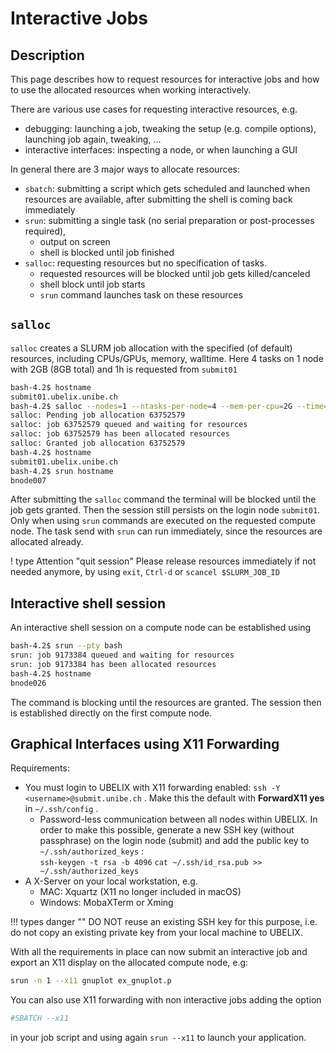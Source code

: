 # Interactive Jobs

## Description

This page describes how to request resources for interactive jobs and how to use the allocated resources when working interactively.

There are various use cases for requesting interactive resources, e.g.

- debugging: launching a job, tweaking the setup (e.g. compile options), launching job again, tweaking, ...
- interactive interfaces: inspecting a node, or when launching a GUI

In general there are 3 major ways to allocate resources:

- `sbatch`: submitting a script which gets scheduled and launched when resources are available, after submitting the shell is coming back immediately
- `srun`: submitting a single task (no serial preparation or post-processes required), 
    + output on screen
    + shell is blocked until job finished
- `salloc`: requesting resources but no specification of tasks. 
    + requested resources will be blocked until job gets killed/canceled
    + shell block until job starts
    + `srun` command launches task on these resources

## `salloc`

`salloc` creates a SLURM job allocation with the specified (of default) resources, including CPUs/GPUs, memory, walltime. Here 4 tasks on 1 node with 2GB (8GB total) and 1h is requested from `submit01`

```Bash
bash-4.2$ hostname
submit01.ubelix.unibe.ch
bash-4.2$ salloc --nodes=1 --ntasks-per-node=4 --mem-per-cpu=2G --time=01:00:00
salloc: Pending job allocation 63752579
salloc: job 63752579 queued and waiting for resources
salloc: job 63752579 has been allocated resources
salloc: Granted job allocation 63752579
bash-4.2$ hostname
submit01.ubelix.unibe.ch
bash-4.2$ srun hostname
bnode007
```
After submitting the `salloc` command the terminal will be blocked until the job gets granted.
Then the session still persists on the login node `submit01`. Only when using `srun` commands are executed on the requested compute node. The task send with `srun` can run immediately, since the resources are allocated already. 

! type Attention "quit session"
    Please release resources immediately if not needed anymore, by using `exit`, `Ctrl-d` or `scancel $SLURM_JOB_ID`

## Interactive shell session
An interactive shell session on a compute node can be established using 

```Bash
bash-4.2$ srun --pty bash 
srun: job 9173384 queued and waiting for resources
srun: job 9173384 has been allocated resources
bash-4.2$ hostname
bnode026
```
The command is blocking until the resources are granted. The session then is established directly on the first compute node. 

## Graphical Interfaces using X11 Forwarding

Requirements:

- You must login to UBELIX with X11 forwarding enabled: `ssh -Y <username>@submit.unibe.ch` . Make this the default with **ForwardX11 yes** in  `~/.ssh/config` .
    * Password-less communication between all nodes within UBELIX. In order to make this possible, generate a new SSH key (without passphrase) on the login node (submit) and add the public key to `~/.ssh/authorized_keys` :  
    `ssh-keygen -t rsa -b 4096`
    `cat ~/.ssh/id_rsa.pub >> ~/.ssh/authorized_keys`
- A X-Server on your local workstation, e.g.
    + MAC:  Xquartz (X11 no longer included in macOS)
    + Windows: MobaXTerm or Xming

!!! types danger ""
    DO NOT reuse an existing SSH key for this purpose, i.e. do not copy an existing private key from your local machine to UBELIX.

With all the requirements in place can now submit an interactive job and export an X11 display on the allocated compute node, e.g:

```Bash
srun -n 1 --x11 gnuplot ex_gnuplot.p
```

You can also use X11 forwarding with non interactive jobs adding the option 
```Bash
#SBATCH --x11
```
in your job script and using again `srun --x11` to launch your application. 

